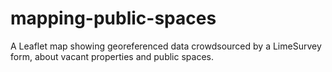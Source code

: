 # mapping-public-spaces
A Leaflet map showing georeferenced data crowdsourced by a LimeSurvey form, about vacant properties and public spaces.
